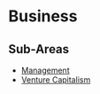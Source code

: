 # Business

## Sub-Areas

- [Management](./Management.md)
- [Venture Capitalism](./Venture_Capitalism.md)
